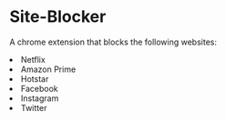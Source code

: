 # Site-Blocker
A chrome extension that blocks the following websites:
<li> Netflix
<li> Amazon Prime
<li> Hotstar
<li> Facebook
<li> Instagram
<li> Twitter



